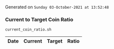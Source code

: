 Generated on `Sunday 03-October-2021 at 13:52:48`

### Current to Target Coin Ratio
`current_coin_ratio.sh`

Date|Current|Target|Ratio
---|---|---|---
